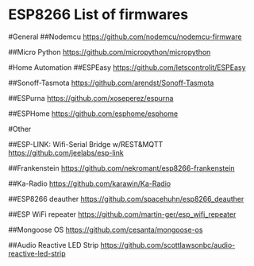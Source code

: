 # ESP8266 List of firmwares

#General
##Nodemcu
https://github.com/nodemcu/nodemcu-firmware

##Micro Python
https://github.com/micropython/micropython

#Home Automation
##ESPEasy
https://github.com/letscontrolit/ESPEasy

##Sonoff-Tasmota
https://github.com/arendst/Sonoff-Tasmota

##ESPurna
https://github.com/xoseperez/espurna

##ESPHome
https://github.com/esphome/esphome

#Other

##ESP-LINK: Wifi-Serial Bridge w/REST&MQTT
https://github.com/jeelabs/esp-link

##Frankenstein
https://github.com/nekromant/esp8266-frankenstein

##Ka-Radio
https://github.com/karawin/Ka-Radio

##ESP8266 deauther
https://github.com/spacehuhn/esp8266_deauther

##ESP WiFi repeater
https://github.com/martin-ger/esp_wifi_repeater

##Mongoose OS
https://github.com/cesanta/mongoose-os

##Audio Reactive LED Strip
https://github.com/scottlawsonbc/audio-reactive-led-strip
